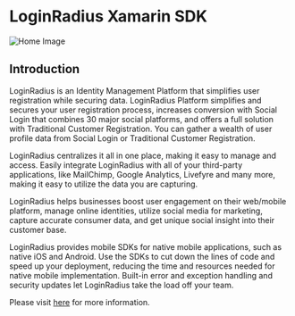 # LoginRadius Xamarin SDK
![Home Image](http://docs.lrcontent.com/resources/github/banner-1544x500.png)

## Introduction ##
LoginRadius is an Identity Management Platform that simplifies user registration while securing data. LoginRadius Platform simplifies and secures your user registration process, increases conversion with Social Login that combines 30 major social platforms, and offers a full solution with Traditional Customer Registration. You can gather a wealth of user profile data from Social Login or Traditional Customer Registration.

LoginRadius centralizes it all in one place, making it easy to manage and access. Easily integrate LoginRadius with all of your third-party applications, like MailChimp, Google Analytics, Livefyre and many more, making it easy to utilize the data you are capturing.

LoginRadius helps businesses boost user engagement on their web/mobile platform, manage online identities, utilize social media for marketing, capture accurate consumer data, and get unique social insight into their customer base.

LoginRadius provides mobile SDKs for native mobile applications, such as native iOS and Android. Use the SDKs to cut down the lines of code and speed up your deployment, reducing the time and resources needed for native mobile implementation. Built-in error and exception handling and security updates let LoginRadius take the load off your team.

Please visit [here](http://www.loginradius.com/) for more information.


